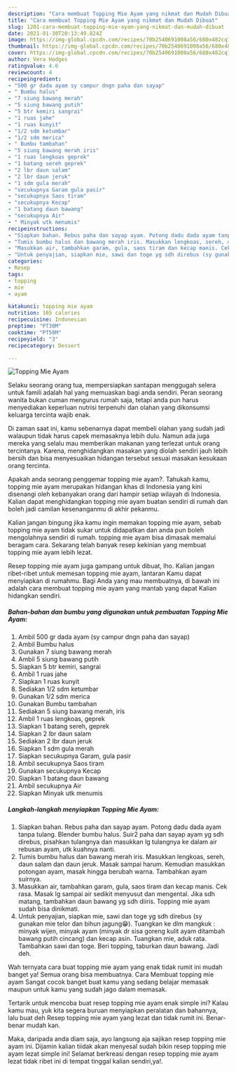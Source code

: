```yaml
---
description: "Cara membuat Topping Mie Ayam yang nikmat dan Mudah Dibuat"
title: "Cara membuat Topping Mie Ayam yang nikmat dan Mudah Dibuat"
slug: 1201-cara-membuat-topping-mie-ayam-yang-nikmat-dan-mudah-dibuat
date: 2021-01-30T20:13:49.824Z
image: https://img-global.cpcdn.com/recipes/70b2540691008a56/680x482cq70/topping-mie-ayam-foto-resep-utama.jpg
thumbnail: https://img-global.cpcdn.com/recipes/70b2540691008a56/680x482cq70/topping-mie-ayam-foto-resep-utama.jpg
cover: https://img-global.cpcdn.com/recipes/70b2540691008a56/680x482cq70/topping-mie-ayam-foto-resep-utama.jpg
author: Vera Hodges
ratingvalue: 4.6
reviewcount: 4
recipeingredient:
- "500 gr dada ayam sy campur dngn paha dan sayap"
- " Bumbu halus"
- "7 siung bawang merah"
- "5 siung bawang putih"
- "5 btr kemiri sangrai"
- "1 ruas jahe"
- "1 ruas kunyit"
- "1/2 sdm ketumbar"
- "1/2 sdm merica"
- " Bumbu tambahan"
- "5 siung bawang merah iris"
- "1 ruas lengkoas geprek"
- "1 batang sereh geprek"
- "2 lbr daun salam"
- "2 lbr daun jeruk"
- "1 sdm gula merah"
- "secukupnya Garam gula pasir"
- "secukupnya Saos tiram"
- "secukupnya Kecap"
- "1 batang daun bawang"
- "secukupnya Air"
- " Minyak utk menumis"
recipeinstructions:
- "Siapkan bahan. Rebus paha dan sayap ayam. Potong dadu dada ayam tanpa tulang. Blender bumbu halus. Suir2 paha dan sayap ayam yg sdh direbus, pisahkan tulangnya dan masukkan lg tulangnya ke dalam air rebusan ayam, utk kuahnya nanti."
- "Tumis bumbu halus dan bawang merah iris. Masukkan lengkoas, sereh, daun salam dan daun jeruk. Masak sampai harum. Kemudian masukkan potongan ayam, masak hingga berubah warna. Tambahkan ayam suirnya."
- "Masukkan air, tambahkan garam, gula, saos tiram dan kecap manis. Cek rasa. Masak lg sampai air sedikit menyusut dan mengental. Jika sdh matang, tambahkan daun bawang yg sdh diiris. Topping mie ayam sudah bisa dinikmati."
- "Untuk penyajian, siapkan mie, sawi dan toge yg sdh direbus (sy gunakan mie telor dan bihun jagung😁). Tuangkan ke dlm mangkuk : minyak wijen, minyak ayam (minyak dr sisa goreng kulit ayam ditambah bawang putih cincang) dan kecap asin. Tuangkan mie, aduk rata. Tambahkan sawi dan toge. Beri topping, taburkan daun bawang. Jadi deh."
categories:
- Resep
tags:
- topping
- mie
- ayam

katakunci: topping mie ayam 
nutrition: 165 calories
recipecuisine: Indonesian
preptime: "PT30M"
cooktime: "PT50M"
recipeyield: "3"
recipecategory: Dessert

---
```



![Topping Mie Ayam](https://img-global.cpcdn.com/recipes/70b2540691008a56/680x482cq70/topping-mie-ayam-foto-resep-utama.jpg)

Selaku seorang orang tua, mempersiapkan santapan menggugah selera untuk famili adalah hal yang memuaskan bagi anda sendiri. Peran seorang  wanita bukan cuman mengurus rumah saja, tetapi anda pun harus menyediakan keperluan nutrisi terpenuhi dan olahan yang dikonsumsi keluarga tercinta wajib enak.

Di zaman  saat ini, kamu sebenarnya dapat membeli olahan yang sudah jadi walaupun tidak harus capek memasaknya lebih dulu. Namun ada juga mereka yang selalu mau memberikan makanan yang terlezat untuk orang tercintanya. Karena, menghidangkan masakan yang diolah sendiri jauh lebih bersih dan bisa menyesuaikan hidangan tersebut sesuai masakan kesukaan orang tercinta. 



Apakah anda seorang penggemar topping mie ayam?. Tahukah kamu, topping mie ayam merupakan hidangan khas di Indonesia yang kini disenangi oleh kebanyakan orang dari hampir setiap wilayah di Indonesia. Kalian dapat menghidangkan topping mie ayam buatan sendiri di rumah dan boleh jadi camilan kesenanganmu di akhir pekanmu.

Kalian jangan bingung jika kamu ingin memakan topping mie ayam, sebab topping mie ayam tidak sukar untuk didapatkan dan anda pun boleh mengolahnya sendiri di rumah. topping mie ayam bisa dimasak memalui beragam cara. Sekarang telah banyak resep kekinian yang membuat topping mie ayam lebih lezat.

Resep topping mie ayam juga gampang untuk dibuat, lho. Kalian jangan ribet-ribet untuk memesan topping mie ayam, lantaran Kamu dapat menyiapkan di rumahmu. Bagi Anda yang mau membuatnya, di bawah ini adalah cara membuat topping mie ayam yang mantab yang dapat Kalian hidangkan sendiri.

<!--inarticleads1-->

##### Bahan-bahan dan bumbu yang digunakan untuk pembuatan Topping Mie Ayam:

1. Ambil 500 gr dada ayam (sy campur dngn paha dan sayap)
1. Ambil  Bumbu halus
1. Gunakan 7 siung bawang merah
1. Ambil 5 siung bawang putih
1. Siapkan 5 btr kemiri, sangrai
1. Ambil 1 ruas jahe
1. Siapkan 1 ruas kunyit
1. Sediakan 1/2 sdm ketumbar
1. Gunakan 1/2 sdm merica
1. Gunakan  Bumbu tambahan
1. Sediakan 5 siung bawang merah, iris
1. Ambil 1 ruas lengkoas, geprek
1. Siapkan 1 batang sereh, geprek
1. Siapkan 2 lbr daun salam
1. Sediakan 2 lbr daun jeruk
1. Siapkan 1 sdm gula merah
1. Siapkan secukupnya Garam, gula pasir
1. Ambil secukupnya Saos tiram
1. Gunakan secukupnya Kecap
1. Siapkan 1 batang daun bawang
1. Ambil secukupnya Air
1. Siapkan  Minyak utk menumis




<!--inarticleads2-->

##### Langkah-langkah menyiapkan Topping Mie Ayam:

1. Siapkan bahan. Rebus paha dan sayap ayam. Potong dadu dada ayam tanpa tulang. Blender bumbu halus. Suir2 paha dan sayap ayam yg sdh direbus, pisahkan tulangnya dan masukkan lg tulangnya ke dalam air rebusan ayam, utk kuahnya nanti.
1. Tumis bumbu halus dan bawang merah iris. Masukkan lengkoas, sereh, daun salam dan daun jeruk. Masak sampai harum. Kemudian masukkan potongan ayam, masak hingga berubah warna. Tambahkan ayam suirnya.
1. Masukkan air, tambahkan garam, gula, saos tiram dan kecap manis. Cek rasa. Masak lg sampai air sedikit menyusut dan mengental. Jika sdh matang, tambahkan daun bawang yg sdh diiris. Topping mie ayam sudah bisa dinikmati.
1. Untuk penyajian, siapkan mie, sawi dan toge yg sdh direbus (sy gunakan mie telor dan bihun jagung😁). Tuangkan ke dlm mangkuk : minyak wijen, minyak ayam (minyak dr sisa goreng kulit ayam ditambah bawang putih cincang) dan kecap asin. Tuangkan mie, aduk rata. Tambahkan sawi dan toge. Beri topping, taburkan daun bawang. Jadi deh.




Wah ternyata cara buat topping mie ayam yang enak tidak rumit ini mudah banget ya! Semua orang bisa membuatnya. Cara Membuat topping mie ayam Sangat cocok banget buat kamu yang sedang belajar memasak maupun untuk kamu yang sudah jago dalam memasak.

Tertarik untuk mencoba buat resep topping mie ayam enak simple ini? Kalau kamu mau, yuk kita segera buruan menyiapkan peralatan dan bahannya, lalu buat deh Resep topping mie ayam yang lezat dan tidak rumit ini. Benar-benar mudah kan. 

Maka, daripada anda diam saja, ayo langsung aja sajikan resep topping mie ayam ini. Dijamin kalian tiidak akan menyesal sudah bikin resep topping mie ayam lezat simple ini! Selamat berkreasi dengan resep topping mie ayam lezat tidak ribet ini di tempat tinggal kalian sendiri,ya!.

